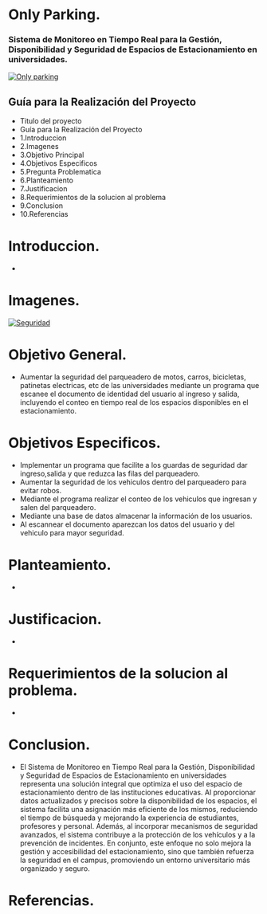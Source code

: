 # Only Parking.

 ###  Sistema  de Monitoreo en Tiempo Real para la Gestión, Disponibilidad y Seguridad de Espacios de Estacionamiento en universidades.

[![Only parking](https://www.shutterstock.com/image-vector/automatic-rising-barrier-system-gate-260nw-2266367425.jpg "Only parking")](https://www.shutterstock.com/image-vector/automatic-rising-barrier-system-gate-260nw-2266367425.jpg "Only parking")

## Guía para la Realización del Proyecto
- Titulo del proyecto
- Guía para la Realización del Proyecto
 - 1.Introduccion
 - 2.Imagenes
 - 3.Objetivo Principal
 - 4.Objetivos Especificos
 - 5.Pregunta Problematica
 - 6.Planteamiento
 - 7.Justificacion
 - 8.Requerimientos de la solucion al problema
 - 9.Conclusion
 - 10.Referencias

# Introduccion.
-

# Imagenes.
[![Seguridad](https://www.google.com/url?sa=i&url=https%3A%2F%2Fwww.tangocolombia.com.co%2Fsolucion%2Fgrandes-empresas%2Fautomatizacion-parqueaderos%2F&psig=AOvVaw2KqWDxOKrTh4P6OjeyazAD&ust=1726547835661000&source=images&cd=vfe&opi=89978449&ved=0CBQQjRxqFwoTCMiT0aTSxogDFQAAAAAdAAAAABAE "Seguridad")](http://https://www.google.com/url?sa=i&url=https%3A%2F%2Fwww.tangocolombia.com.co%2Fsolucion%2Fgrandes-empresas%2Fautomatizacion-parqueaderos%2F&psig=AOvVaw2KqWDxOKrTh4P6OjeyazAD&ust=1726547835661000&source=images&cd=vfe&opi=89978449&ved=0CBQQjRxqFwoTCMiT0aTSxogDFQAAAAAdAAAAABAE "Seguridad")

# Objetivo General.
- Aumentar la seguridad del parqueadero de motos, carros, bicicletas, patinetas electricas, etc de las universidades mediante un programa que escanee el documento de identidad del usuario al ingreso y salida, incluyendo el conteo en tiempo real de los espacios disponibles en el estacionamiento.

# Objetivos Especificos.
- Implementar un programa que facilite a los guardas de seguridad dar ingreso,salida y que reduzca las filas del parqueadero.
- Aumentar la seguridad de los vehiculos dentro del parqueadero para evitar robos.
- Mediante el programa realizar el conteo de los vehiculos que ingresan y salen del parqueadero.
- Mediante una base de datos almacenar la información de los usuarios.
- Al escannear el documento aparezcan los datos del usuario y del vehiculo para mayor seguridad.

# Planteamiento.
-

# Justificacion.
-

# Requerimientos de la solucion al problema.
-

# Conclusion.
- El Sistema de Monitoreo en Tiempo Real para la Gestión, Disponibilidad y Seguridad de Espacios de Estacionamiento en universidades representa una solución integral que optimiza el uso del espacio de estacionamiento dentro de las instituciones educativas. Al proporcionar datos actualizados y precisos sobre la disponibilidad de los espacios, el sistema facilita una asignación más eficiente de los mismos, reduciendo el tiempo de búsqueda y mejorando la experiencia de estudiantes, profesores y personal. Además, al incorporar mecanismos de seguridad avanzados, el sistema contribuye a la protección de los vehículos y a la prevención de incidentes. En conjunto, este enfoque no solo mejora la gestión y accesibilidad del estacionamiento, sino que también refuerza la seguridad en el campus, promoviendo un entorno universitario más organizado y seguro.

# Referencias.
